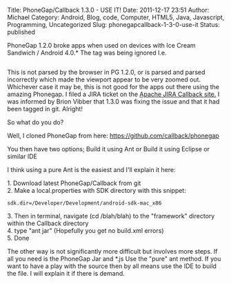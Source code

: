 Title: PhoneGap/Callback 1.3.0 - USE IT!
Date: 2011-12-17 23:51
Author: Michael
Category: Android, Blog, code, Computer, HTML5, Java, Javascript, Programming, Uncategorized
Slug: phonegapcallback-1-3-0-use-it
Status: published

PhoneGap 1.2.0 broke apps when used on devices with Ice Cream Sandwich /
Android 4.0.\* The <meta> tag was being ignored I.e.

``` {lang="html"}
```

This is not parsed by the browser in PG 1.2.0, or is parsed and parsed
incorrectly which made the viewport appear to be very zoomed out.
Whichever case it may be, this is not good for the apps out there using
the amazing Phonegap. I filed a JIRA ticket on the [Apache JIRA Callback
site.](https://issues.apache.org/jira/browse/CB-131) I was informed by
Brion Vibber that 1.3.0 was fixing the issue and that it had been tagged
in git. Alright!

So what do you do?

Well, I cloned PhoneGap from here: https://github.com/callback/phonegap

You then have two options; Build it using Ant or Build it using Eclipse
or similar IDE

I think using a pure Ant is the easiest and I'll explain it here:

1\. Download latest PhoneGap/Callback from git  
2. Make a local.properties with SDK directory with this snippet:

``` {lang="xml"}
sdk.dir=/Developer/Development/android-sdk-mac_x86
```

3\. Then in terminal, navigate (cd /blah/blah) to the "framework"
directory within the Callback directory  
4. type "ant jar" (Hopefully you get no build.xml errors)  
5. Done

The other way is not significantly more difficult but involves more
steps. If all you need is the PhoneGap Jar and \*.js Use the "pure" ant
method. If you want to have a play with the source then by all means use
the IDE to build the file. I will explain it if there is demand.
